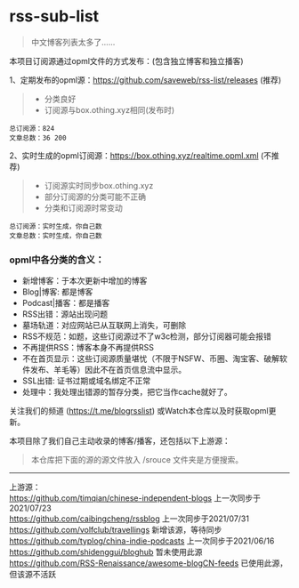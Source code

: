 # rss-sub-list

> 中文博客列表太多了......

本项目订阅源通过opml文件的方式发布：(包含独立博客和独立播客)

1、定期发布的opml源：https://github.com/saveweb/rss-list/releases (推荐)
> - 分类良好  
> - 订阅源与box.othing.xyz相同(发布时)  

```
总订阅源：824
文章总数：36 200
```

2、实时生成的opml订阅源：https://box.othing.xyz/realtime.opml.xml (不推荐)
> - 订阅源实时同步box.othing.xyz  
> - 部分订阅源的分类可能不正确  
> - 分类和订阅源时常变动  

```
总订阅源：实时生成，你自己数
文章总数：实时生成，你自己数
```

### opml中各分类的含义：

- 新增博客：于本次更新中增加的博客
- Blog|博客: 都是博客
- Podcast|播客：都是播客
- RSS出错：源站出现问题
- 墓场轨道：对应网站已从互联网上消失，可删除
- RSS不规范：如题，这些订阅源过不了w3c检测，部分订阅器可能会报错
- 不再提供RSS：博客本身不再提供RSS
- 不在首页显示：这些订阅源质量堪忧（不限于NSFW、币圈、淘宝客、破解软件发布、羊毛等）因此不在首页信息流中显示。
- SSL出错: 证书过期或域名绑定不正常
- 处理中：我处理出错源的暂存分类，把它当作cache就好了。

关注我们的频道 (https://t.me/blogrsslist) 或Watch本仓库以及时获取opml更新。

本项目除了我们自己主动收录的博客/播客，还包括以下上游源：
> 本仓库把下面的源的源文件放入 /srouce 文件夹是方便搜索。

----

上游源：  
https://github.com/timqian/chinese-independent-blogs 上一次同步于2021/07/23  
https://github.com/caibingcheng/rssblog 上一次同步于2021/07/31  
https://github.com/volfclub/travellings 新增该源，等待同步  
https://github.com/typlog/china-indie-podcasts 上一次同步于2021/06/16  
https://github.com/shidenggui/bloghub 暂未使用此源  
https://github.com/RSS-Renaissance/awesome-blogCN-feeds 已使用此源，但该源不活跃  
